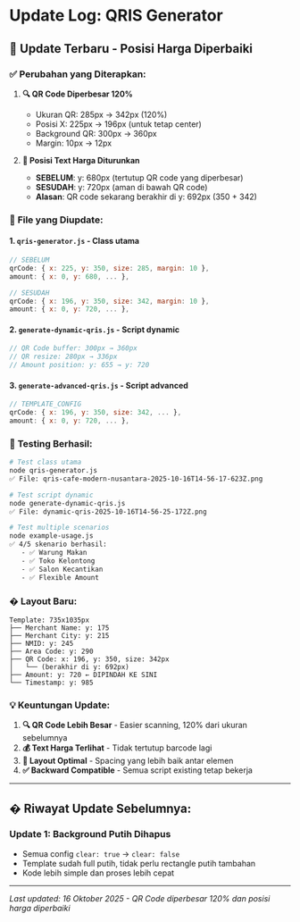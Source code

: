 # Update Log: QRIS Generator

## 🎯 **Update Terbaru - Posisi Harga Diperbaiki**

### ✅ **Perubahan yang Diterapkan:**

1. **🔍 QR Code Diperbesar 120%**
   - Ukuran QR: 285px → 342px (120%)
   - Posisi X: 225px → 196px (untuk tetap center)
   - Background QR: 300px → 360px
   - Margin: 10px → 12px

2. **📍 Posisi Text Harga Diturunkan**
   - **SEBELUM**: y: 680px (tertutup QR code yang diperbesar)
   - **SESUDAH**: y: 720px (aman di bawah QR code)
   - **Alasan**: QR code sekarang berakhir di y: 692px (350 + 342)

### 🔧 **File yang Diupdate:**

#### 1. **`qris-generator.js`** - Class utama
```javascript
// SEBELUM
qrCode: { x: 225, y: 350, size: 285, margin: 10 },
amount: { x: 0, y: 680, ... },

// SESUDAH  
qrCode: { x: 196, y: 350, size: 342, margin: 10 },
amount: { x: 0, y: 720, ... },
```

#### 2. **`generate-dynamic-qris.js`** - Script dynamic
```javascript
// QR Code buffer: 300px → 360px
// QR resize: 280px → 336px  
// Amount position: y: 655 → y: 720
```

#### 3. **`generate-advanced-qris.js`** - Script advanced
```javascript
// TEMPLATE_CONFIG
qrCode: { x: 196, y: 350, size: 342, ... },
amount: { x: 0, y: 720, ... },
```

### 🧪 **Testing Berhasil:**

```bash
# Test class utama
node qris-generator.js
✅ File: qris-cafe-modern-nusantara-2025-10-16T14-56-17-623Z.png

# Test script dynamic  
node generate-dynamic-qris.js
✅ File: dynamic-qris-2025-10-16T14-56-25-172Z.png

# Test multiple scenarios
node example-usage.js
✅ 4/5 skenario berhasil:
   - ✅ Warung Makan
   - ✅ Toko Kelontong  
   - ✅ Salon Kecantikan
   - ✅ Flexible Amount
```

### � **Layout Baru:**

```
Template: 735x1035px
├── Merchant Name: y: 175
├── Merchant City: y: 215  
├── NMID: y: 245
├── Area Code: y: 290
├── QR Code: x: 196, y: 350, size: 342px
│   └── (berakhir di y: 692px)
├── Amount: y: 720 ← DIPINDAH KE SINI
└── Timestamp: y: 985
```

### 💡 **Keuntungan Update:**

1. **🔍 QR Code Lebih Besar** - Easier scanning, 120% dari ukuran sebelumnya
2. **💰 Text Harga Terlihat** - Tidak tertutup barcode lagi
3. **📐 Layout Optimal** - Spacing yang lebih baik antar elemen
4. **✅ Backward Compatible** - Semua script existing tetap bekerja

---

## � **Riwayat Update Sebelumnya:**

### Update 1: Background Putih Dihapus
- Semua config `clear: true` → `clear: false`
- Template sudah full putih, tidak perlu rectangle putih tambahan
- Kode lebih simple dan proses lebih cepat

---
*Last updated: 16 Oktober 2025 - QR Code diperbesar 120% dan posisi harga diperbaiki*